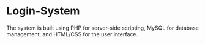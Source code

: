 # Login-System
 The system is built using PHP for server-side scripting, MySQL for database management, and HTML/CSS for the user interface.
